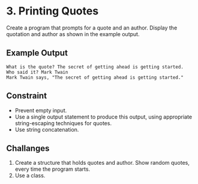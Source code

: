# 3. Printing Quotes

Create a program that prompts for a quote and an author. Display the quotation and author as shown in the example output.

## Example Output

    What is the quote? The secret of getting ahead is getting started.
    Who said it? Mark Twain
    Mark Twain says, "The secret of getting ahead is getting started."

## Constraint

* Prevent empty input.
* Use a single output statement to produce this output, using appropriate string-escaping techniques for quotes.
* Use string concatenation.

## Challanges

1. Create a structure that holds quotes and author. Show random quotes, every time the program starts.
2. Use a class.